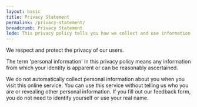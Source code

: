 ```yaml
---
layout: basic
title: Privacy Statement
permalink: /privacy-statement/
breadcrumb: Privacy Statement
lede: This privacy policy tells you how we collect and use information.
---
```

We respect and protect the privacy of our users. 

The term 'personal information' in this privacy policy means any information from which your identity is apparent or can be reasonably ascertained. 

We do not automatically collect personal information about you when you visit this online service. You can use this service without telling us who you are or revealing other personal information. If you fill out our feedback form, you do not need to identify yourself or use your real name.

